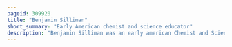 ```yaml
---
pageid: 309920
title: "Benjamin Silliman"
short_summary: "Early American chemist and science educator"
description: "Benjamin Silliman was an early american Chemist and Science Educator. He was one of the first american Professors of Science at Yale College the first to use the Process of fractional Distillation in America and a founding Member of the american Journal of Science the oldest continuously published scientific Journal in the united States."
---
```

